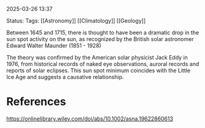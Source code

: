 2025-03-26 13:37

Status:
Tags: [[Astronomy]] [[Climatology]] [[Geology]]

Between 1645 and 1715, there is thought to have been a dramatic drop in the sun spot activity on the sun, as recognized by the British solar astronomer Edward Walter Maunder (1851 - 1928)

The theory was confirmed by the American solar physicist Jack Eddy in 1976, from historical records of naked eye observations, auroral records and reports of solar eclipses. This sun spot minimum coincides with the Little Ice Age and suggests a causative relationship.

# References
https://onlinelibrary.wiley.com/doi/abs/10.1002/asna.19622860613